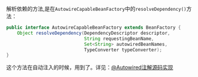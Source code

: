 解析依赖的方法,是在`AutowireCapableBeanFactory`中的`resolveDependency()`方法：

```java
public interface AutowireCapableBeanFactory extends BeanFactory {
    Object resolveDependency(DependencyDescriptor descriptor, 
                             String requestingBeanName,
                             Set<String> autowiredBeanNames, 
                             TypeConverter typeConverter);
}    
```

这个方法在自动注入的时候，用到了。详见：[@Autowired注解源码实现](../@Autowired注解源码实现/readme.md#AutowiredFieldElement)

